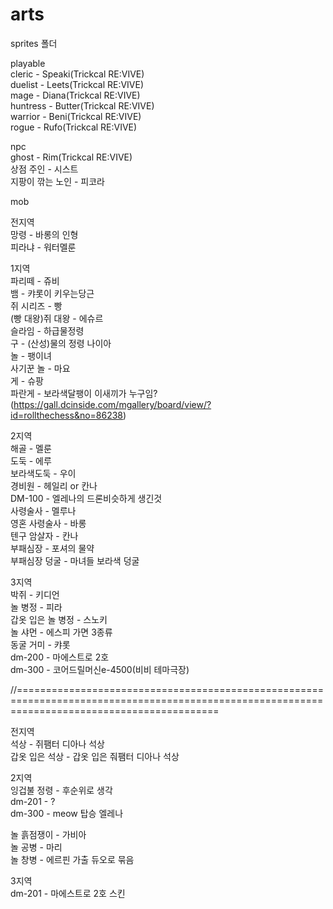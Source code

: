 # arts
sprites 폴더   
   
playable   
cleric - Speaki(Trickcal RE:VIVE)   
duelist - Leets(Trickcal RE:VIVE)   
mage - Diana(Trickcal RE:VIVE)   
huntress - Butter(Trickcal RE:VIVE)   
warrior - Beni(Trickcal RE:VIVE)   
rogue - Rufo(Trickcal RE:VIVE)   
   
npc   
ghost - Rim(Trickcal RE:VIVE)    
상점 주인 - 시스트   
지팡이 깎는 노인 - 피코라   
   
mob   

전지역   
망령 - 바롱의 인형   
피라냐 - 워터멜룬   

1지역   
파리떼 - 쥬비   
뱀 - 캬롯이 키우는당근   
쥐 시리즈 - 빵   
(빵 대왕)쥐 대왕 - 에슈르   
슬라임 - 하급물정령   
구 - (산성)물의 정령 나이아   
놀 - 팽이녀   
사기꾼 놀 - 마요   
게 - 슈팡   
파란게 - 보라색달팽이 이새끼가 누구임?(https://gall.dcinside.com/mgallery/board/view/?id=rollthechess&no=86238)   

2지역   
해골 - 멜룬   
도둑 - 에루   
보라색도둑 - 우이   
경비원 - 헤일리 or 칸나   
DM-100 - 엘레나의 드론비슷하게 생긴것   
사령술사 - 멜루나   
영혼 사령술사 - 바롱   
텐구 암살자 - 칸나   
부패심장 - 포셔의 물약   
부패심장 덩굴 - 마녀들 보라색 덩굴   

3지역   
박쥐 - 키디언   
놀 병정 - 피라   
갑옷 입은 놀 병정 - 스노키   
놀 샤먼 - 에스피 가면 3종류    
동굴 거미 - 캬롯   
dm-200 - 마에스트로 2호   
dm-300 - 코어드릴머신e-4500(비비 테마극장)   

//===============================================================================================================================================

전지역   
석상 - 쥐팸터 디아나 석상   
갑옷 입은 석상 - 갑옷 입은 줘팸터 디아나 석상   

2지역   
잉겁불 정령 - 후순위로 생각   
dm-201 - ?   
dm-300 - meow 탑승 엘레나   
   
놀 흙점쟁이 - 가비아   
놀 공병 - 마리   
놀 창병 - 에르핀   가출 듀오로 묶음

3지역   
dm-201 - 마에스트로 2호 스킨

